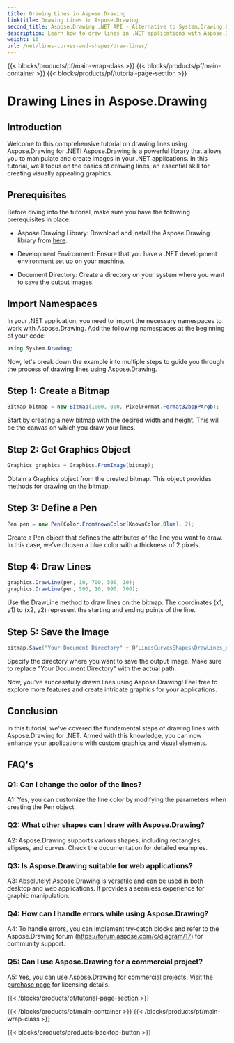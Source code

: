 ```yaml
---
title: Drawing Lines in Aspose.Drawing
linktitle: Drawing Lines in Aspose.Drawing
second_title: Aspose.Drawing .NET API - Alternative to System.Drawing.Common
description: Learn how to draw lines in .NET applications with Aspose.Drawing. This step-by-step tutorial guides you through the process for stunning graphics.
weight: 16
url: /net/lines-curves-and-shapes/draw-lines/
---
```


{{< blocks/products/pf/main-wrap-class >}}
{{< blocks/products/pf/main-container >}}
{{< blocks/products/pf/tutorial-page-section >}}

# Drawing Lines in Aspose.Drawing

## Introduction

Welcome to this comprehensive tutorial on drawing lines using Aspose.Drawing for .NET! Aspose.Drawing is a powerful library that allows you to manipulate and create images in your .NET applications. In this tutorial, we'll focus on the basics of drawing lines, an essential skill for creating visually appealing graphics.

## Prerequisites

Before diving into the tutorial, make sure you have the following prerequisites in place:

- Aspose.Drawing Library: Download and install the Aspose.Drawing library from [here](https://releases.aspose.com/drawing/net/).

- Development Environment: Ensure that you have a .NET development environment set up on your machine.

- Document Directory: Create a directory on your system where you want to save the output images.

## Import Namespaces

In your .NET application, you need to import the necessary namespaces to work with Aspose.Drawing. Add the following namespaces at the beginning of your code:

```csharp
using System.Drawing;
```

Now, let's break down the example into multiple steps to guide you through the process of drawing lines using Aspose.Drawing.

## Step 1: Create a Bitmap

```csharp
Bitmap bitmap = new Bitmap(1000, 800, PixelFormat.Format32bppPArgb);
```

Start by creating a new bitmap with the desired width and height. This will be the canvas on which you draw your lines.

## Step 2: Get Graphics Object

```csharp
Graphics graphics = Graphics.FromImage(bitmap);
```

Obtain a Graphics object from the created bitmap. This object provides methods for drawing on the bitmap.

## Step 3: Define a Pen

```csharp
Pen pen = new Pen(Color.FromKnownColor(KnownColor.Blue), 2);
```

Create a Pen object that defines the attributes of the line you want to draw. In this case, we've chosen a blue color with a thickness of 2 pixels.

## Step 4: Draw Lines

```csharp
graphics.DrawLine(pen, 10, 700, 500, 10);
graphics.DrawLine(pen, 500, 10, 990, 700);
```

Use the DrawLine method to draw lines on the bitmap. The coordinates (x1, y1) to (x2, y2) represent the starting and ending points of the line.

## Step 5: Save the Image

```csharp
bitmap.Save("Your Document Directory" + @"LinesCurvesShapes\DrawLines_out.png");
```

Specify the directory where you want to save the output image. Make sure to replace "Your Document Directory" with the actual path.

Now, you've successfully drawn lines using Aspose.Drawing! Feel free to explore more features and create intricate graphics for your applications.

## Conclusion

In this tutorial, we've covered the fundamental steps of drawing lines with Aspose.Drawing for .NET. Armed with this knowledge, you can now enhance your applications with custom graphics and visual elements.

## FAQ's

### Q1: Can I change the color of the lines?

A1: Yes, you can customize the line color by modifying the parameters when creating the Pen object.

### Q2: What other shapes can I draw with Aspose.Drawing?

A2: Aspose.Drawing supports various shapes, including rectangles, ellipses, and curves. Check the documentation for detailed examples.

### Q3: Is Aspose.Drawing suitable for web applications?

A3: Absolutely! Aspose.Drawing is versatile and can be used in both desktop and web applications. It provides a seamless experience for graphic manipulation.

### Q4: How can I handle errors while using Aspose.Drawing?

A4: To handle errors, you can implement try-catch blocks and refer to the Aspose.Drawing forum (https://forum.aspose.com/c/diagram/17) for community support.

### Q5: Can I use Aspose.Drawing for a commercial project?

A5: Yes, you can use Aspose.Drawing for commercial projects. Visit the [purchase page](https://purchase.aspose.com/buy) for licensing details.

{{< /blocks/products/pf/tutorial-page-section >}}

{{< /blocks/products/pf/main-container >}}
{{< /blocks/products/pf/main-wrap-class >}}

{{< blocks/products/products-backtop-button >}}
